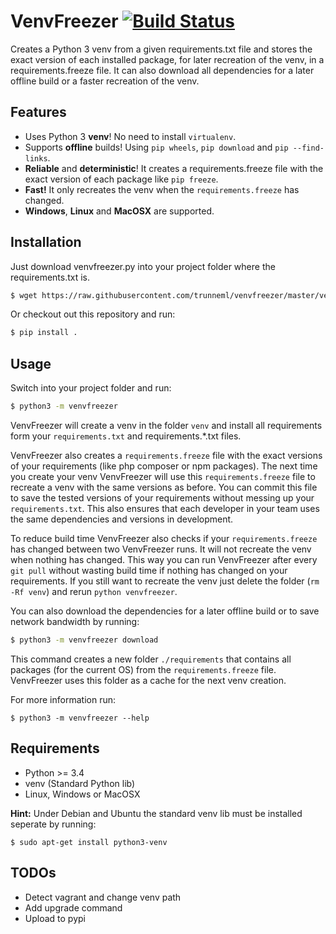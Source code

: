 # VenvFreezer [![Build Status](https://travis-ci.org/trunneml/venvfreezer.svg)](https://travis-ci.org/trunneml/venvfreezer)
Creates a Python 3 venv from a given requirements.txt file and stores the exact version of each installed package, for later recreation of the venv, in a requirements.freeze file. It can also download all dependencies for a later offline build or a faster recreation of the venv.

## Features
 * Uses Python 3 **venv**! No need to install `virtualenv`.
 * Supports **offline** builds! Using `pip wheels`, `pip download` and `pip --find-links`.
 * **Reliable** and **deterministic**! It creates a requirements.freeze file with the exact version of each package like `pip freeze`.
 * **Fast!** It only recreates the venv when the `requirements.freeze` has changed.
 * **Windows**, **Linux** and **MacOSX** are supported.

## Installation

Just download venvfreezer.py into your project folder where the requirements.txt is.

```sh
$ wget https://raw.githubusercontent.com/trunneml/venvfreezer/master/venvfreezer.py
```

Or checkout out this repository and run:

```sh
$ pip install .
```

## Usage
Switch into your project folder and run:

```sh
$ python3 -m venvfreezer
```

VenvFreezer will create a venv in the folder `venv` and install all requirements form your `requirements.txt` and requirements.*.txt files.

VenvFreezer also creates a `requirements.freeze` file with the exact versions of your requirements (like php composer or npm packages). 
The next time you create your venv VenvFreezer will use this `requirements.freeze` file to recreate a venv with the same versions as before.
You can commit this file to save the tested versions of your requirements without messing up your `requirements.txt`. This also ensures that each developer in your team uses the same dependencies and versions in development.

To reduce build time VenvFreezer also checks if your `requirements.freeze` has changed between two VenvFreezer runs. It will not recreate the venv when nothing has changed. This way you can run VenvFreezer after every `git pull` without wasting build time if nothing has changed on your requirements.
If you still want to recreate the venv just delete the folder (`rm -Rf venv`) and rerun `python venvfreezer`.

You can also download the dependencies for a later offline build or to save network bandwidth by running:

```sh
$ python3 -m venvfreezer download
```

This command creates a new folder `./requirements` that contains all packages (for the current OS) from the `requirements.freeze` file. VenvFreezer uses this folder as a cache for the next venv creation.

For more information run:

```
$ python3 -m venvfreezer --help
```

## Requirements

* Python >= 3.4
* venv (Standard Python lib)
* Linux, Windows or MacOSX

**Hint:** Under Debian and Ubuntu the standard venv lib must be installed seperate by running:

```
$ sudo apt-get install python3-venv
```

## TODOs

* Detect vagrant and change venv path
* Add upgrade command
* Upload to pypi
